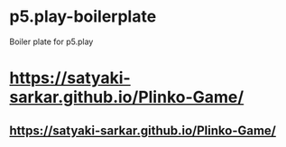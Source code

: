 # p5.play-boilerplate
Boiler plate for p5.play
# https://satyaki-sarkar.github.io/Plinko-Game/
## https://satyaki-sarkar.github.io/Plinko-Game/
